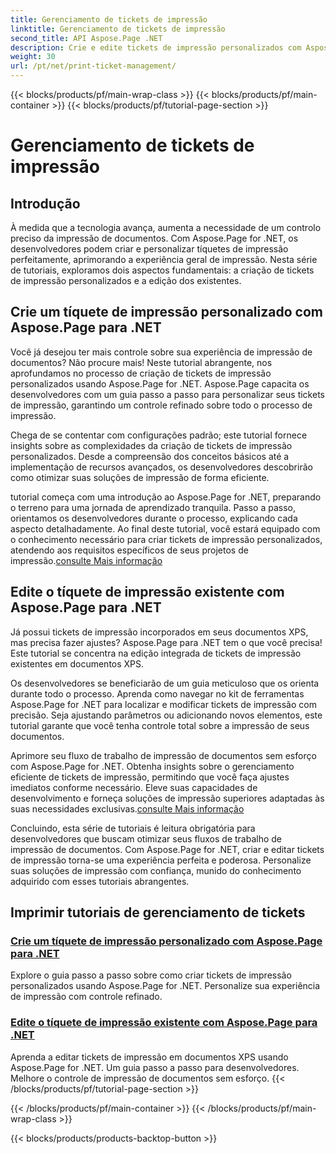 ```yaml
---
title: Gerenciamento de tickets de impressão
linktitle: Gerenciamento de tickets de impressão
second_title: API Aspose.Page .NET
description: Crie e edite tickets de impressão personalizados com Aspose.Page for .NET. Personalize sua experiência de impressão com controle refinado em documentos XPS sem esforço.
weight: 30
url: /pt/net/print-ticket-management/
---
```


{{< blocks/products/pf/main-wrap-class >}}
{{< blocks/products/pf/main-container >}}
{{< blocks/products/pf/tutorial-page-section >}}

# Gerenciamento de tickets de impressão


## Introdução

À medida que a tecnologia avança, aumenta a necessidade de um controlo preciso da impressão de documentos. Com Aspose.Page for .NET, os desenvolvedores podem criar e personalizar tíquetes de impressão perfeitamente, aprimorando a experiência geral de impressão. Nesta série de tutoriais, exploramos dois aspectos fundamentais: a criação de tickets de impressão personalizados e a edição dos existentes.

## Crie um tíquete de impressão personalizado com Aspose.Page para .NET

Você já desejou ter mais controle sobre sua experiência de impressão de documentos? Não procure mais! Neste tutorial abrangente, nos aprofundamos no processo de criação de tickets de impressão personalizados usando Aspose.Page for .NET. Aspose.Page capacita os desenvolvedores com um guia passo a passo para personalizar seus tickets de impressão, garantindo um controle refinado sobre todo o processo de impressão.

Chega de se contentar com configurações padrão; este tutorial fornece insights sobre as complexidades da criação de tickets de impressão personalizados. Desde a compreensão dos conceitos básicos até a implementação de recursos avançados, os desenvolvedores descobrirão como otimizar suas soluções de impressão de forma eficiente.

 tutorial começa com uma introdução ao Aspose.Page for .NET, preparando o terreno para uma jornada de aprendizado tranquila. Passo a passo, orientamos os desenvolvedores durante o processo, explicando cada aspecto detalhadamente. Ao final deste tutorial, você estará equipado com o conhecimento necessário para criar tickets de impressão personalizados, atendendo aos requisitos específicos de seus projetos de impressão.[consulte Mais informação](./create-custom-print-ticket/)

## Edite o tíquete de impressão existente com Aspose.Page para .NET

Já possui tickets de impressão incorporados em seus documentos XPS, mas precisa fazer ajustes? Aspose.Page para .NET tem o que você precisa! Este tutorial se concentra na edição integrada de tickets de impressão existentes em documentos XPS.

Os desenvolvedores se beneficiarão de um guia meticuloso que os orienta durante todo o processo. Aprenda como navegar no kit de ferramentas Aspose.Page for .NET para localizar e modificar tickets de impressão com precisão. Seja ajustando parâmetros ou adicionando novos elementos, este tutorial garante que você tenha controle total sobre a impressão de seus documentos.

Aprimore seu fluxo de trabalho de impressão de documentos sem esforço com Aspose.Page for .NET. Obtenha insights sobre o gerenciamento eficiente de tickets de impressão, permitindo que você faça ajustes imediatos conforme necessário. Eleve suas capacidades de desenvolvimento e forneça soluções de impressão superiores adaptadas às suas necessidades exclusivas.[consulte Mais informação](./print-ticket-management/aspose.page/)

Concluindo, esta série de tutoriais é leitura obrigatória para desenvolvedores que buscam otimizar seus fluxos de trabalho de impressão de documentos. Com Aspose.Page for .NET, criar e editar tickets de impressão torna-se uma experiência perfeita e poderosa. Personalize suas soluções de impressão com confiança, munido do conhecimento adquirido com esses tutoriais abrangentes.
## Imprimir tutoriais de gerenciamento de tickets
### [Crie um tíquete de impressão personalizado com Aspose.Page para .NET](./create-custom-print-ticket/)
Explore o guia passo a passo sobre como criar tickets de impressão personalizados usando Aspose.Page for .NET. Personalize sua experiência de impressão com controle refinado.
### [Edite o tíquete de impressão existente com Aspose.Page para .NET](./print-ticket-management/aspose.page/)
Aprenda a editar tickets de impressão em documentos XPS usando Aspose.Page for .NET. Um guia passo a passo para desenvolvedores. Melhore o controle de impressão de documentos sem esforço.
{{< /blocks/products/pf/tutorial-page-section >}}

{{< /blocks/products/pf/main-container >}}
{{< /blocks/products/pf/main-wrap-class >}}

{{< blocks/products/products-backtop-button >}}

